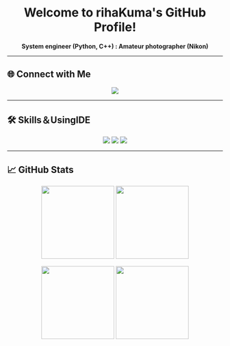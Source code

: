<!-- プロフィール用 README.md -->

<h1 align="center">Welcome to rihaKuma's GitHub Profile! </h1>

<p align="center">
  <strong>System engineer (Python, C++) : Amateur photographer (Nikon)</strong>
</p>

---

## 🌐 Connect with Me

<p align="center">
  <a href="https://github.com/rihaKuma">
    <img src="https://img.shields.io/badge/GitHub-181717?style=for-the-badge&logo=github&logoColor=white" />
  </a>
</p>

---

## 🛠️ Skills＆UsingIDE

<p align="center">
  <img src="https://img.shields.io/badge/C++-00599C?style=for-the-badge&logo=c%2B%2B&logoColor=white" />
  <img src="https://img.shields.io/badge/Python-3776AB?style=for-the-badge&logo=python&logoColor=white" />
  <img src="https://img.shields.io/badge/Git-F05032?style=for-the-badge&logo=git&logoColor=white" />

---

## 📈 GitHub Stats


<p align="center">
  <img src="https://github-readme-stats.vercel.app/api?username=rihaKuma&show_icons=true&theme=tokyonight&hide_title=true&hide_rank=false&hide_border=true" height="170" />
  <img src="https://github-readme-stats.vercel.app/api/top-langs/?username=rihaKuma&layout=compact&theme=tokyonight&hide_border=true" height="170" />
</p>

<p align="center">
  <img src="https://github-readme-streak-stats.herokuapp.com/?user=rihaKuma&theme=tokyonight&hide_border=true" height="170" />
  <img src="https://github-profile-summary-cards.vercel.app/api/cards/productive-time?username=rihaKuma&theme=tokyonight&utcOffset=9" height="170" />
</p>
